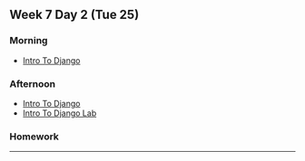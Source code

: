 ## Week 7 Day 2 (Tue 25)

### Morning

- [Intro To Django][1]



### Afternoon

- [Intro To Django][1]
- [Intro To Django Lab][2]




### Homework



[1]: ./intro-to-django/
[2]: ./intro-to-django-lab/

---
